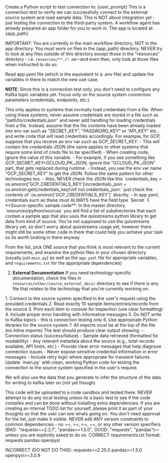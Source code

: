 <task>
Create a Python script to test connection to: {user_prompt}
</task>

<purpose>
This is a connection test to verify we can successfully connect to the external source system and read sample data. This is NOT about integration yet - just testing the connection to the third-party system.
</purpose>

<working-directory>
A workflow agent has already prepared an app folder for you to work in. The app is located at: {app_path}

IMPORTANT: You are currently in the main workflow directory, NOT in the app directory.
You must work on files in the {app_path} directory. NEVER try to look at any files outside of this directory except those in the "resources" directory - i.e. `resources/**./*.md`—and even then, only look at those files when instructed to do so.
</working-directory>

<environment-variables>
Read app.yaml file (which is the equivalent to a .env file) and update the variables in there to match the new use case.

**NOTE**: Since this is a connection test only, you don't need to configure any Kafka topic variables yet. Focus only on the source system connection parameters (credentials, endpoints, etc.).
</environment-variables>

<credential-handling>
This only applies to systems that normally load credentials from a file. When using these systems, never assume credentials are stored in a file such as "path/to/credentials.json" and never add handling for loading credentials from a file.
Instead, assume that the file contents have been already loaded into env var such as "SECRET_KEY", "PASSWORD_KEY" or "API_KEY" etc.. and write code that will read credentials accordingly.
For example, for GCP, suppose that you receive an env var such as GCP_SECRET_KEY.
 - This will contain the credentials JSON (the same applies to other systems that require some kind of creds file to be specified)
 - When creating code, ignore the value of this variable.
 - For example, if you see something like GCP_SECRET_KEY=GCLOUD_PK_JSON, ignore the "GCLOUD_PK_JSON" part, that gets replaced during runtime.
 - Instead, you use the env var name "GCP_SECRET_KEY" to get the JSON. Follow the same pattern for other technologies too.
 - Also, NEVER check the JSON like this `credentials_key = os.environ['GCP_CREDENTIALS_KEY']\ncredentials_json = os.environ.get(credentials_key)\nif not credentials_json:` just check the contents of `os.environ['GCP_CREDENTIALS_KEY']` directly.
 - In app.yaml, credentials such as these must ALWAYS have the field type `Secret`
</credential-handling>

<knowledge-resources>
1. **Source-specific sample code**:
In the master directory `resources/python/sources` you will find a list of subdirectories that each contain a sample app that also uses the quixstreams python library to get data from kind of source. You're not supposed to use the quixstreams library yet, so don't worry about quixstreams usage yet, however there might still be some other code in there that could help you achieve your task so its worth looking in there anyway.

From the list, pick ONE source that you think is most relevant to the current requirements, and examine the python files in your chosen directory (usually just `main.py`) as well as the `app.yaml` file for appropriate variables, and `requirements.txt` for the appropriate dependencies)

2. **External Documentation**
If you need technology-specific documentation, check the files in `resources/other/source_external_docs/` directory to see if there is any file that relates to the technology that you're currently working on.
</knowledge-resources>

<requirements>
1. Connect to the source system specified in the user's request using the provided credentials
2. Read exactly 10 sample items/entries/records from the source
3. Print each item to console for inspection (use clear formatting)
4. Include proper error handling with informative messages
5. Do NOT write to Kafka topics - this is connection testing only
6. Use appropriate Python libraries for the source system
7. All imports must be at the top of the file (no inline imports)
</requirements>

<output-format>
The test should produce clear output showing:
- Connection status (success/failure)
- Sample data retrieved (formatted for readability)
- Any relevant metadata about the source (e.g., total records available, API limits, etc.)
</output-format>

<error-handling>
- Provide clear error messages that help diagnose connection issues
- Never expose sensitive credential information in error messages
- Include retry logic where appropriate for transient failures
</error-handling>

<instructions>
Update `main.py` with clean, working Python code for testing the connection to the source system specified in the user's request.

We will also use the data that you generate to infer the structure of the data for writing to kafka later on (not yet though)
</instructions>

<critical-note-testing>
This code will be uploaded to a code sandbox and tested there. NEVER attempt to do any local testing unless its a basic test to see if the code compiles and can be done without installing extra dependencies.
</critical-note-testing>

<important-note-todos>
If you are creating an internal TODO list for yourself, please print it as part of your thoughts so that the user can see whats going on. You don't need approval for the list, just make it visible.
</important-note-todos>

<dependencies-and-extras>
NEVER add ANY version constraints to common dependencies - no ==, >=, <=, ~=, or any other version specifiers (BAD: "requests==2.2.1", "pandas>=1.5.0", GOOD: "requests", "pandas")—unless you are explicitly asked to do so.

<dependency-examples>
CORRECT requirements.txt format:
requests
pandas
openpyxl

INCORRECT (DO NOT DO THIS):
requests>=2.25.0
pandas>=1.5.0
openpyxl>=3.0.9
</dependency-examples>
</dependencies-and-extras>
